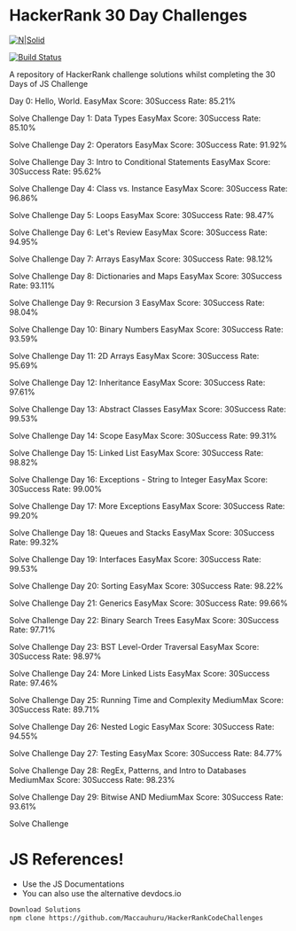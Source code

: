 # HackerRank 30 Day Challenges

[![N|Solid](https://cldup.com/dTxpPi9lDf.thumb.png)](https://nodesource.com/products/nsolid)

[![Build Status](https://travis-ci.org/joemccann/dillinger.svg?branch=master)](https://travis-ci.org/joemccann/dillinger)

A repository of HackerRank challenge solutions whilst completing the 30 Days of JS Challenge

Day 0: Hello, World.
EasyMax Score: 30Success Rate: 85.21%

Solve Challenge
Day 1: Data Types
EasyMax Score: 30Success Rate: 85.10%

Solve Challenge
Day 2: Operators
EasyMax Score: 30Success Rate: 91.92%

Solve Challenge
Day 3: Intro to Conditional Statements
EasyMax Score: 30Success Rate: 95.62%

Solve Challenge
Day 4: Class vs. Instance
EasyMax Score: 30Success Rate: 96.86%

Solve Challenge
Day 5: Loops
EasyMax Score: 30Success Rate: 98.47%

Solve Challenge
Day 6: Let's Review
EasyMax Score: 30Success Rate: 94.95%

Solve Challenge
Day 7: Arrays
EasyMax Score: 30Success Rate: 98.12%

Solve Challenge
Day 8: Dictionaries and Maps
EasyMax Score: 30Success Rate: 93.11%

Solve Challenge
Day 9: Recursion 3
EasyMax Score: 30Success Rate: 98.04%

Solve Challenge
Day 10: Binary Numbers
EasyMax Score: 30Success Rate: 93.59%

Solve Challenge
Day 11: 2D Arrays
EasyMax Score: 30Success Rate: 95.69%

Solve Challenge
Day 12: Inheritance
EasyMax Score: 30Success Rate: 97.61%

Solve Challenge
Day 13: Abstract Classes
EasyMax Score: 30Success Rate: 99.53%

Solve Challenge
Day 14: Scope
EasyMax Score: 30Success Rate: 99.31%

Solve Challenge
Day 15: Linked List
EasyMax Score: 30Success Rate: 98.82%

Solve Challenge
Day 16: Exceptions - String to Integer
EasyMax Score: 30Success Rate: 99.00%

Solve Challenge
Day 17: More Exceptions
EasyMax Score: 30Success Rate: 99.20%

Solve Challenge
Day 18: Queues and Stacks
EasyMax Score: 30Success Rate: 99.32%

Solve Challenge
Day 19: Interfaces
EasyMax Score: 30Success Rate: 99.53%

Solve Challenge
Day 20: Sorting
EasyMax Score: 30Success Rate: 98.22%

Solve Challenge
Day 21: Generics
EasyMax Score: 30Success Rate: 99.66%

Solve Challenge
Day 22: Binary Search Trees
EasyMax Score: 30Success Rate: 97.71%

Solve Challenge
Day 23: BST Level-Order Traversal
EasyMax Score: 30Success Rate: 98.97%

Solve Challenge
Day 24: More Linked Lists
EasyMax Score: 30Success Rate: 97.46%

Solve Challenge
Day 25: Running Time and Complexity
MediumMax Score: 30Success Rate: 89.71%

Solve Challenge
Day 26: Nested Logic
EasyMax Score: 30Success Rate: 94.55%

Solve Challenge
Day 27: Testing
EasyMax Score: 30Success Rate: 84.77%

Solve Challenge
Day 28: RegEx, Patterns, and Intro to Databases
MediumMax Score: 30Success Rate: 98.23%

Solve Challenge
Day 29: Bitwise AND
MediumMax Score: 30Success Rate: 93.61%

Solve Challenge

# JS References!

  - Use the JS Documentations
  - You can also use the alternative devdocs.io

```sh
Download Solutions
npm clone https://github.com/Maccauhuru/HackerRankCodeChallenges
```
